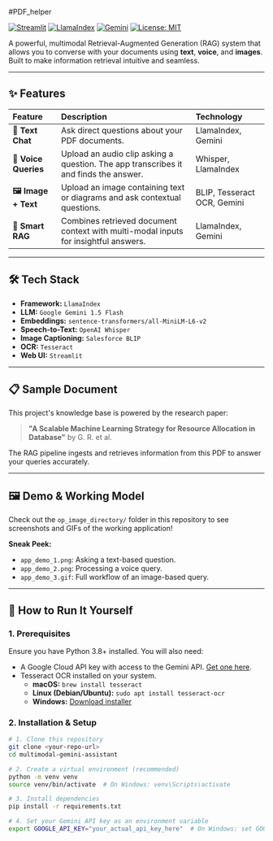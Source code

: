 #PDF_helper

[![Streamlit](https://img.shields.io/badge/UI-Streamlit-FF4B4B?logo=streamlit)](https://streamlit.io/)
[![LlamaIndex](https://img.shields.io/badge/Framework-LlamaIndex-FF6B35?logo=llama)](https://www.llamaindex.ai/)
[![Gemini](https://img.shields.io/badge/LLM-Gemini-8A2BE2?logo=google)](https://deepmind.google/technologies/gemini/)
[![License: MIT](https://img.shields.io/badge/License-MIT-yellow.svg)](https://opensource.org/licenses/MIT)

A powerful, multimodal Retrieval-Augmented Generation (RAG) system that allows you to converse with your documents using **text**, **voice**, and **images**. Built to make information retrieval intuitive and seamless.

---

## ✨ Features

| Feature | Description | Technology |
| :--- | :--- | :--- |
| **📄 Text Chat** | Ask direct questions about your PDF documents. | LlamaIndex, Gemini |
| **🎤 Voice Queries** | Upload an audio clip asking a question. The app transcribes it and finds the answer. | Whisper, LlamaIndex |
| **🖼️ Image + Text** | Upload an image containing text or diagrams and ask contextual questions. | BLIP, Tesseract OCR, Gemini |
| **🧠 Smart RAG** | Combines retrieved document context with multi-modal inputs for insightful answers. | LlamaIndex, Gemini |

---

## 🛠️ Tech Stack

*   **Framework:** `LlamaIndex`
*   **LLM:** `Google Gemini 1.5 Flash`
*   **Embeddings:** `sentence-transformers/all-MiniLM-L6-v2`
*   **Speech-to-Text:** `OpenAI Whisper`
*   **Image Captioning:** `Salesforce BLIP`
*   **OCR:** `Tesseract`
*   **Web UI:** `Streamlit`

---

## 📋 Sample Document

This project's knowledge base is powered by the research paper:
> **"A Scalable Machine Learning Strategy for Resource Allocation in Database"** by G. R. et al.

The RAG pipeline ingests and retrieves information from this PDF to answer your queries accurately.

---

## 🖼️ Demo & Working Model

Check out the `op_image_directory/` folder in this repository to see screenshots and GIFs of the working application!

**Sneak Peek:**
*   `app_demo_1.png`: Asking a text-based question.
*   `app_demo_2.png`: Processing a voice query.
*   `app_demo_3.gif`: Full workflow of an image-based query.

---

## 🚀 How to Run It Yourself

### 1. Prerequisites

Ensure you have Python 3.8+ installed. You will also need:
*   A Google Cloud API key with access to the Gemini API. [Get one here](https://aistudio.google.com/app/apikey).
*   Tesseract OCR installed on your system.
    *   **macOS:** `brew install tesseract`
    *   **Linux (Debian/Ubuntu):** `sudo apt install tesseract-ocr`
    *   **Windows:** [Download installer](https://github.com/UB-Mannheim/tesseract/wiki)

### 2. Installation & Setup

```bash
# 1. Clone this repository
git clone <your-repo-url>
cd multimodal-gemini-assistant

# 2. Create a virtual environment (recommended)
python -m venv venv
source venv/bin/activate  # On Windows: venv\Scripts\activate

# 3. Install dependencies
pip install -r requirements.txt

# 4. Set your Gemini API key as an environment variable
export GOOGLE_API_KEY="your_actual_api_key_here"  # On Windows: set GOOGLE_API_KEY=your_key
